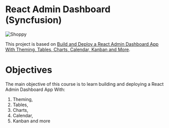 # React Admin Dashboard (Syncfusion)
![Shoppy](https://i.ibb.co/W6g39w3/image.png)

This project is based on [Build and Deploy a React Admin Dashboard App With Theming, Tables, Charts, Calendar, Kanban and More](https://www.youtube.com/watch?v=jx5hdo50a2M&t=17s&ab_channel=JavaScriptMastery). 

# Objectives
The main objective of this course is to learn building and deploying a React Admin Dashboard App With:
1.  Theming, 
2.  Tables, 
3.  Charts, 
4.  Calendar, 
5.  Kanban and more